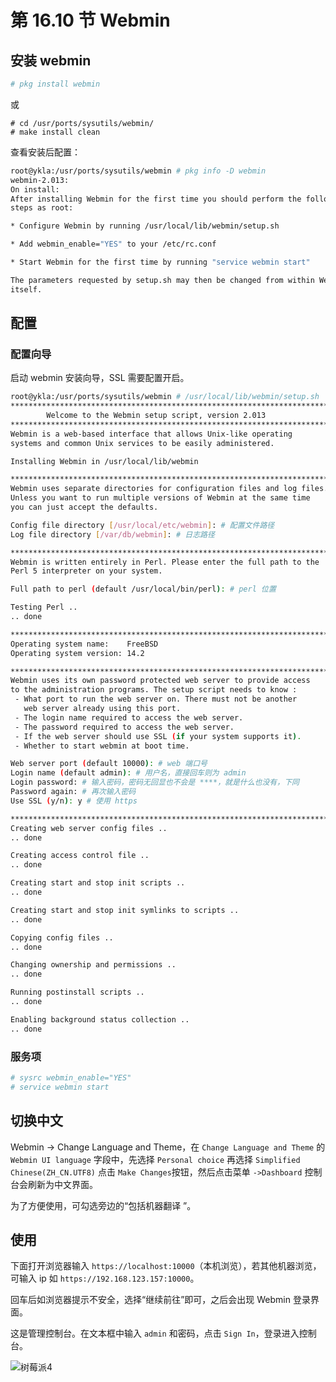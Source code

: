 # 第 16.10 节 Webmin

## 安装 webmin

```sh
# pkg install webmin  
```

或

```
# cd /usr/ports/sysutils/webmin/ 
# make install clean
```

查看安装后配置：

```sh
root@ykla:/usr/ports/sysutils/webmin # pkg info -D webmin
webmin-2.013:
On install:
After installing Webmin for the first time you should perform the following
steps as root:

* Configure Webmin by running /usr/local/lib/webmin/setup.sh

* Add webmin_enable="YES" to your /etc/rc.conf

* Start Webmin for the first time by running "service webmin start"

The parameters requested by setup.sh may then be changed from within Webmin
itself.
```

## 配置

### 配置向导

启动 webmin 安装向导，SSL 需要配置开启。

```sh
root@ykla:/usr/ports/sysutils/webmin # /usr/local/lib/webmin/setup.sh 
***********************************************************************
        Welcome to the Webmin setup script, version 2.013
***********************************************************************
Webmin is a web-based interface that allows Unix-like operating
systems and common Unix services to be easily administered.

Installing Webmin in /usr/local/lib/webmin

***********************************************************************
Webmin uses separate directories for configuration files and log files.
Unless you want to run multiple versions of Webmin at the same time
you can just accept the defaults.

Config file directory [/usr/local/etc/webmin]: # 配置文件路径
Log file directory [/var/db/webmin]: # 日志路径

***********************************************************************
Webmin is written entirely in Perl. Please enter the full path to the
Perl 5 interpreter on your system.

Full path to perl (default /usr/local/bin/perl): # perl 位置

Testing Perl ..
.. done

***********************************************************************
Operating system name:    FreeBSD
Operating system version: 14.2

***********************************************************************
Webmin uses its own password protected web server to provide access
to the administration programs. The setup script needs to know :
 - What port to run the web server on. There must not be another
   web server already using this port.
 - The login name required to access the web server.
 - The password required to access the web server.
 - If the web server should use SSL (if your system supports it).
 - Whether to start webmin at boot time.

Web server port (default 10000): # web 端口号
Login name (default admin): # 用户名，直接回车则为 admin
Login password: # 输入密码，密码无回显也不会是 ****，就是什么也没有，下同
Password again: # 再次输入密码
Use SSL (y/n): y # 使用 https

***********************************************************************
Creating web server config files ..
.. done

Creating access control file ..
.. done

Creating start and stop init scripts ..
.. done

Creating start and stop init symlinks to scripts ..
.. done

Copying config files ..
.. done

Changing ownership and permissions ..
.. done

Running postinstall scripts ..
.. done

Enabling background status collection ..
.. done
```

### 服务项

```sh
# sysrc webmin_enable="YES"
# service webmin start
```

## 切换中文

Webmin -> Change Language and Theme，在 `Change Language and Theme` 的 `Webmin UI language` 字段中，先选择 `Personal choice` 再选择 `Simplified Chinese(ZH_CN.UTF8)` 点击 `Make Changes`按钮，然后点击菜单 `->Dashboard` 控制台会刷新为中文界面。

为了方便使用，可勾选旁边的“包括机器翻译 ”。


## 使用

下面打开浏览器输入 `https://localhost:10000`（本机浏览），若其他机器浏览，可输入 ip 如 `https://192.168.123.157:10000`。

回车后如浏览器提示不安全，选择“继续前往”即可，之后会出现 Webmin 登录界面。

这是管理控制台。在文本框中输入 `admin` 和密码，点击 `Sign In`，登录进入控制台。

![树莓派4](../.gitbook/assets/webmin.png)

